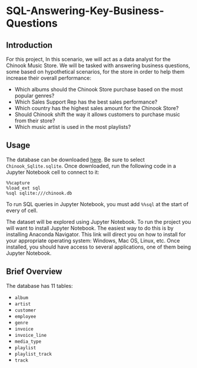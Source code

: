 # SQL-Answering-Key-Business-Questions

## Introduction

For this project, In this scenario, we will act as a data analyst for the Chinook Music Store. We will be tasked with answering business questions, some based on hypothetical scenarios, for the store in order to help them increase their overall performance:

* Which albums should the Chinook Store purchase based on the most popular genres?<br>
* Which Sales Support Rep has the best sales performance?<br>
* Which country has the highest sales amount for the Chinook Store?<br>
* Should Chinook shift the way it allows customers to purchase music from their store?<br>
* Which music artist is used in the most playlists?<br>

## Usage

The database can be downloaded [here](https://github.com/lerocha/chinook-database/tree/master/ChinookDatabase/DataSources). Be sure to select `Chinook_Sqlite.sqlite`. Once downloaded, run the following code in a Jupyter Notebook cell to connect to it:

`%%capture`<br>
`%load_ext sql`<br>
`%sql sqlite:///chinook.db`<br>

To run SQL queries in Jupyter Notebook, you must add `%%sql` at the start of every of cell.

The dataset will be explored using Jupyter Notebook. To run the project you will want to install Jupyter Notebook. The easiest way to do this is by installing Anaconda Navigator. This link will direct you on how to install for your appropriate operating system: Windows, Mac OS, Linux, etc. Once installed, you should have access to several applications, one of them being Jupyter Notebook.

## Brief Overview

The database has 11 tables:

* `album`	
* `artist`	
* `customer`	
* `employee`	
* `genre`	
* `invoice`	
* `invoice_line`	
* `media_type`	
* `playlist`	
* `playlist_track`	
* `track`	

